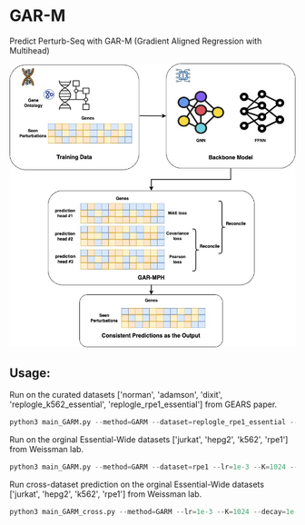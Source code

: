 # GAR-M
Predict Perturb-Seq with GAR-M (Gradient Aligned Regression with Multihead)
<p align="center">
  <img src="figures/GAR-MPH.jpg" width="800" title="Sine">
</p>

## Usage:

Run on the curated datasets ['norman', 'adamson', 'dixit', 'replogle_k562_essential', 'replogle_rpe1_essential'] from GEARS paper.
```python
python3 main_GARM.py --method=GARM --dataset=replogle_rpe1_essential --lr=1e-3 --K=1024 --decay=1e-8  --layers=2 --batch_size=16 
```

Run on the orginal Essential-Wide datasets ['jurkat', 'hepg2', 'k562', 'rpe1'] from Weissman lab.
```python
python3 main_GARM.py --method=GARM --dataset=rpe1 --lr=1e-3 --K=1024 --decay=1e-8  --layers=2 --batch_size=16 
```

Run cross-dataset prediction on the orginal Essential-Wide datasets ['jurkat', 'hepg2', 'k562', 'rpe1'] from Weissman lab.
```python
python3 main_GARM_cross.py --method=GARM --lr=1e-3 --K=1024 --decay=1e-8  --layers=2 --batch_size=16 
```
